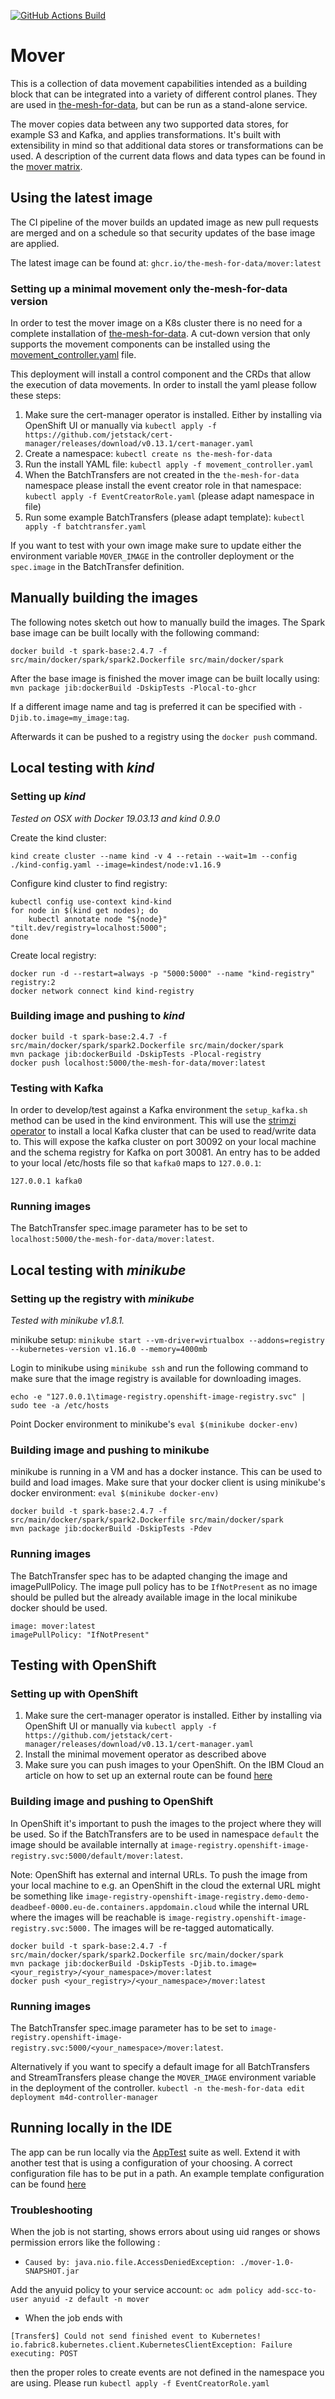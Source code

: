[![GitHub Actions Build](https://github.com/IBM/the-mesh-for-data-mover/actions/workflows/build.yml/badge.svg)](https://github.com/IBM/the-mesh-for-data-mover/actions/workflows/build.yml)

# Mover

This is a  collection of data movement capabilities intended
as a building block that can  be integrated into a  variety of different
control        planes.          They        are         used        in
[the-mesh-for-data](https://github.com/IBM/the-mesh-for-data), but can
be run as a stand-alone service.

The  mover copies  data  between any two supported data stores, for example S3 and Kafka,  and
applies  transformations.  It's  built with  extensibility in  mind so
that additional data stores or transformations can be used.  A description
of the current  data flows and data  types can be found  in the [mover
matrix](Mover-matrix.md).

## Using the latest image

The CI pipeline of the mover builds an updated image as new pull
requests are merged and on a schedule so that security
updates of the base image are applied.

The latest image can be found at: `ghcr.io/the-mesh-for-data/mover:latest`

### Setting up a minimal movement only the-mesh-for-data version

In order to test the mover image on a K8s cluster there is no need for
a complete installation of [the-mesh-for-data](https://github.com/IBM/the-mesh-for-data).
A cut-down version that only supports the movement components can be
installed using the [movement_controller.yaml](movement_controller.yaml) file.

This deployment will install a control component and the CRDs that allow the execution
of data movements. In order to install the yaml please follow these steps:

1. Make sure the cert-manager operator is installed. Either by installing via OpenShift UI or manually via `kubectl apply -f https://github.com/jetstack/cert-manager/releases/download/v0.13.1/cert-manager.yaml`
2. Create a namespace: `kubectl create ns the-mesh-for-data`
3. Run the install YAML file: `kubectl apply -f movement_controller.yaml`
4. When the BatchTransfers are not created in the `the-mesh-for-data` namespace please install the event creator role in that namespace: `kubectl apply -f EventCreatorRole.yaml` (please adapt namespace in file)
5. Run some example BatchTransfers (please adapt template): `kubectl apply -f batchtransfer.yaml`

If you want to test with your own image make sure to update either the environment variable `MOVER_IMAGE` in the controller deployment or the `spec.image` in the BatchTransfer definition.

## Manually building the images

The following notes sketch out how to manually build the images.
The Spark base image can be built locally with the following command:

```docker build -t spark-base:2.4.7 -f src/main/docker/spark/spark2.Dockerfile src/main/docker/spark```

After the base image is finished the mover image can be built locally using:
```mvn package jib:dockerBuild -DskipTests -Plocal-to-ghcr```

If a different image name and tag is preferred it can be specified with `-Djib.to.image=my_image:tag`.

Afterwards it can be pushed to a registry using the `docker push` command.

## Local testing with _kind_
### Setting up _kind_
*Tested on OSX with Docker 19.03.13 and kind 0.9.0*

Create the kind cluster:
```
kind create cluster --name kind -v 4 --retain --wait=1m --config ./kind-config.yaml --image=kindest/node:v1.16.9
```
Configure kind cluster to find registry:
```
kubectl config use-context kind-kind
for node in $(kind get nodes); do
    kubectl annotate node "${node}" "tilt.dev/registry=localhost:5000";
done
```
Create local registry:
```
docker run -d --restart=always -p "5000:5000" --name "kind-registry" registry:2
docker network connect kind kind-registry
```

### Building image and pushing to _kind_
```
docker build -t spark-base:2.4.7 -f src/main/docker/spark/spark2.Dockerfile src/main/docker/spark
mvn package jib:dockerBuild -DskipTests -Plocal-registry
docker push localhost:5000/the-mesh-for-data/mover:latest
```

### Testing with Kafka
In order to develop/test against a Kafka environment the `setup_kafka.sh` method can be used in
the kind environment. This will use the [strimzi operator](https://strimzi.io) to install a local Kafka
cluster that can be used to read/write data to. This will expose the kafka cluster on port 30092 on your
local machine and the schema registry for Kafka on port 30081. 
An entry has to be added to your local /etc/hosts file so that `kafka0` maps to `127.0.0.1`:
```
127.0.0.1 kafka0
``` 

### Running images

The BatchTransfer spec.image parameter has to be set to `localhost:5000/the-mesh-for-data/mover:latest`.

## Local testing with _minikube_
### Setting up the registry with _minikube_
*Tested with minikube v1.8.1.*

minikube setup:
`minikube start --vm-driver=virtualbox --addons=registry --kubernetes-version v1.16.0 --memory=4000mb`

Login to minikube using `minikube ssh` and run the following command to make sure that the image
registry is available for downloading images.

`echo -e "127.0.0.1\timage-registry.openshift-image-registry.svc" | sudo tee -a /etc/hosts`

Point Docker environment to minikube's `eval $(minikube docker-env)`

### Building image and pushing to minikube
minikube is running in a VM and has a docker instance. This can be used to build and load images.
Make sure that your docker client is using minikube's docker environment: `eval $(minikube docker-env)`

```
docker build -t spark-base:2.4.7 -f src/main/docker/spark/spark2.Dockerfile src/main/docker/spark
mvn package jib:dockerBuild -DskipTests -Pdev
```

### Running images

The BatchTransfer spec has to be adapted changing the image and imagePullPolicy.
The image pull policy has to be `IfNotPresent` as no image should be pulled but the already available
image in the local minikube docker should be used.
  
```
image: mover:latest
imagePullPolicy: "IfNotPresent"
```

## Testing with OpenShift

### Setting up with OpenShift

1. Make sure the cert-manager operator is installed. Either by installing via OpenShift UI or manually via `kubectl apply -f https://github.com/jetstack/cert-manager/releases/download/v0.13.1/cert-manager.yaml`
2. Install the minimal movement operator as described above
3. Make sure you can push images to your OpenShift. On the IBM Cloud an article on how to set up an external route can be found [here](https://cloud.ibm.com/docs/openshift?topic=openshift-registry#openshift_internal_registry)

### Building image and pushing to OpenShift

In OpenShift it's important to push the images to the project where they will be used. So if the BatchTransfers
are to be used in namespace `default` the image should be available internally at `image-registry.openshift-image-registry.svc:5000/default/mover:latest`.

Note: OpenShift has external and internal URLs. To push the image from your local machine to e.g. an OpenShift
in the cloud the external URL might be something like `image-registry-openshift-image-registry.demo-demo-deadbeef-0000.eu-de.containers.appdomain.cloud`
while the internal URL where the images will be reachable is `image-registry.openshift-image-registry.svc:5000.` The images
will be re-tagged automatically.

```
docker build -t spark-base:2.4.7 -f src/main/docker/spark/spark2.Dockerfile src/main/docker/spark
mvn package jib:dockerBuild -DskipTests -Djib.to.image=<your_registry>/<your_namespace>/mover:latest
docker push <your_registry>/<your_namespace>/mover:latest
```

### Running images

The BatchTransfer spec.image parameter has to be set to `image-registry.openshift-image-registry.svc:5000/<your_namespace>/mover:latest`.

Alternatively if you want to specify a default image for all BatchTransfers and StreamTransfers please change the `MOVER_IMAGE`
environment variable in the deployment of the controller.
```kubectl -n the-mesh-for-data edit deployment m4d-controller-manager```

## Running locally in the IDE

The app can be run locally via the [AppTest](src/test/scala/com/ibm/m4d/mover/AppTest.scala) suite as well. Extend it with another test
 that is using a configuration of your choosing. A correct configuration file has to be put in a path. An example template configuration
can be found [here](src/main/resources/test.conf.template)  

### Troubleshooting
When the job is not starting, shows errors about using uid ranges or shows permission errors like the following :

- `Caused by: java.nio.file.AccessDeniedException: ./mover-1.0-SNAPSHOT.jar`

Add the anyuid policy to your service account:
`oc adm policy add-scc-to-user anyuid -z default -n mover`

- When the job ends with 
```
[Transfer$] Could not send finished event to Kubernetes!
io.fabric8.kubernetes.client.KubernetesClientException: Failure executing: POST
```
then the proper roles to create events are not defined in the namespace you are using. Please run `kubectl apply -f EventCreatorRole.yaml` 
